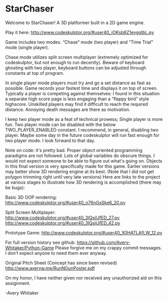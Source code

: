 # StarChaser
Welcome to StarChaser! A 3D platformer built in a 2D game engine.


Play it here:
http://www.codeskulptor.org/#user40_jOKsb8Z1eyggIbL.py


Game includes two modes. “Chase” mode (two player) and “Time Trial” mode (single player). 


Chase mode utilizes split screen multiplayer (extremely optimized for codeskulptor, but not enough to run decently). Beware of keyboard ghosting with two player, keyboard buttons can be adjusted through constants at top of program. 


In single player mode players must try and go a set distance as fast as possible. Game records your fastest time and displays it on top of screen. Typically a player is competing against themselves: I found in this situation a separate high score page is less engaging than a “flappy bird” style highscore. Unskilled players may find it difficult to reach the required distance. Annoying death messages are there as motivation.


I keep two player mode as a feat of technical prowess; Single player is more fun. Two player mode can be disabled with the below TWO_PLAYER_ENABLED constant. I recommend, in general, disabling two player. Maybe some day in the future codeskulptor will run fast enough for two player mode. I look forward to that day.


Note on code: it's pretty bad. Proper object oriented programming paradigms are not followed. Lots of global variables do obscure things. I would not expect someone to be able to figure out what's going on. Objects in this final version is very specifically made for this game. Earlier versions may better show 3D rendering engine at its best. (Note that I did not get polygon trimming right until very late versions) Here are links to the project at various stages to illustrate how 3D rendering is accomplished (there may be bugs):

Basic 3D OOP rendering:
http://www.codeskulptor.org/#user40_n76nGsSke6_20.py


Split Screen Multiplayer:
http://www.codeskulptor.org/#user40_3lQsilJfED_27.py
http://www.codeskulptor.org/#user40_3lQsilJfED_42.py


Prototype Game:
http://www.codeskulptor.org/#user40_X0HATLAfLW_12.py


For full version history see github:
https://github.com/Avery-Whitaker/Python-Game
Please forgive me on my crappy commit messages. I don’t expect anyone to need them ever anyway.


Original Pitch Sheet (Concept has since been revised)
http://www.averyw.me/RunNGunPoster.pdf


On my honor, I have neither given nor received any unauthorized aid on this assignment.

-Avery Whitaker
